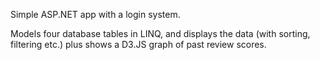 Simple ASP.NET app with a login system.

Models four database tables in LINQ, and displays the data (with sorting, filtering etc.) plus shows a D3.JS graph of past review scores.
